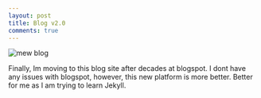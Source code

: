 ```yaml
---
layout: post
title: Blog v2.0
comments: true
---
```

![mew blog](https://i.imgur.com/gedmgRf.png)

Finally, Im moving to this blog site after decades at blogspot. I dont have any issues with blogspot, however, this new platform is more better. Better for me as I am trying to learn Jekyll.